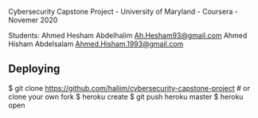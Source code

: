 Cybersecurity Capstone Project - University of Maryland - Coursera - Novemer 2020

Students:
  Ahmed Hesham Abdelhalim Ah.Hesham93@gmail.com
  Ahmed Hisham Abdelsalam Ahmed.Hisham.1993@gmail.com

## Deploying
$ git clone https://github.com/haliim/cybersecurity-capstone-project # or clone your own fork
$ heroku create
$ git push heroku master
$ heroku open